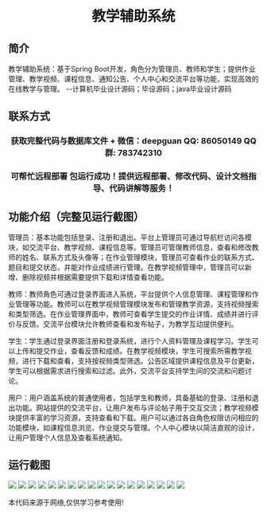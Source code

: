 <p><h1 align="center">教学辅助系统</h1></p>

## 简介
教学辅助系统：基于Spring Boot开发，角色分为管理员、教师和学生；提供作业管理、教学视频、课程信息、通知公告、个人中心和交流平台等功能，实现高效的在线教学与管理。    --计算机毕业设计源码；毕设源码；java毕业设计源码


## 联系方式
<p><h3 align="center">获取完整代码与数据库文件 + 微信：deepguan QQ: 86050149 QQ群: 783742310</h3></p>
<p><h3 align="center">可帮忙远程部署 包运行成功！提供远程部署、修改代码、设计文档指导、代码讲解等服务！</h3></p>

## 功能介绍（完整见运行截图）
管理员：基本功能包括登录、注册和退出。平台上管理员可通过导航栏访问各模块，如交流平台、教学视频、课程信息等。管理员可管理教师信息，查看和修改教师的姓名、联系方式及头像等；在作业管理模块，管理员可查看作业的联系方式、题目和提交状态，并能对作业成绩进行管理。在教学视频管理中，管理员可以新增、删除视频并根据需要提供下载和详情查看功能。

教师：教师角色可通过登录界面进入系统，平台提供个人信息管理、课程管理和作业管理等功能。教师可以在教学视频管理模块发布和管理教学资源，支持视频搜索和类型筛选。在作业管理界面中，教师可查看学生提交的作业详情、成绩并进行评价与反馈。交流平台模块允许教师查看和发布帖子，为教学互动提供便利。

学生：学生通过登录界面注册和登录系统，进行个人资料管理及课程学习。学生可以上传和提交作业，查看反馈和成绩。在教学视频模块，学生可搜索所需教学视频，进行下载和查看，支持按视频类型筛选。公告区域提供课程信息及平台更新，学生可以根据需求进行搜索和过滤。此外，交流平台支持学生间的交流和问题讨论。

用户：用户涵盖系统的普通使用者，包括学生和教师，具备基础的登录、注册和退出功能。网站提供的交流平台，让用户发布与评论帖子用于交互交流；教学视频模块提供丰富的学习资源，支持查看和下载。用户可以通过各自角色权限访问相应的功能模块，如课程信息浏览、作业提交与管理。个人中心模块以简洁直观的设计，让用户管理个人信息及查看系统通知。


## 运行截图
![](img/001.jpg)
![](img/002.jpg)
![](img/003.jpg)
![](img/004.jpg)
![](img/005.jpg)
![](img/006.jpg)
![](img/007.jpg)
![](img/008.jpg)
![](img/009.jpg)
![](img/010.jpg)
![](img/011.jpg)
![](img/012.jpg)
![](img/013.jpg)
![](img/014.jpg)
![](img/015.jpg)
![](img/016.jpg)
![](img/017.jpg)
![](img/018.jpg)

<p>本代码来源于网络,仅供学习参考使用!</p>
